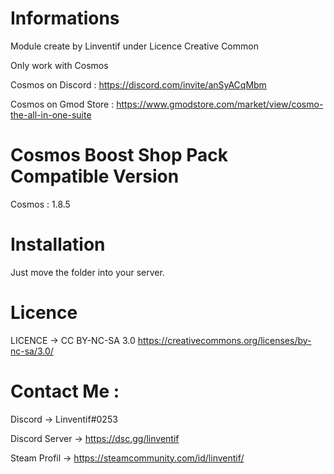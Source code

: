 # Informations

Module create by Linventif under Licence Creative Common 

Only work with Cosmos

Cosmos on Discord : https://discord.com/invite/anSyACqMbm

Cosmos on Gmod Store : https://www.gmodstore.com/market/view/cosmo-the-all-in-one-suite



# Cosmos Boost Shop Pack Compatible Version

Cosmos : 1.8.5



# Installation

Just move the folder into your server.



# Licence

LICENCE -> CC BY-NC-SA 3.0
https://creativecommons.org/licenses/by-nc-sa/3.0/



# Contact Me :

Discord -> Linventif#0253

Discord Server -> https://dsc.gg/linventif

Steam Profil -> https://steamcommunity.com/id/linventif/